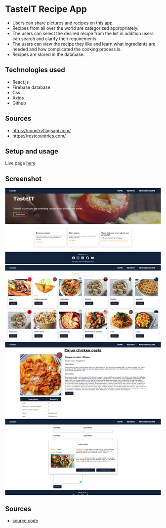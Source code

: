 
# TasteIT Recipe App

- Users can share pictures and recipes on this app.
- Recipes from all over the world are categorized appropriately.
- The users can select the desired recipe from the list in addition users can search and clarify their requirements.
- The users can view the recipe they like and learn what ingredients are needed and how complicated the cooking process is.
- Recipes are stored in the database.

## Technologies used

- React.js
- Firebase database
- Css
- Axios
- Github

## Sources

- https://countryflagsapi.com/
- https://restcountries.com/

## Setup and usage

Live page [here](https://recipeapptasteit.netlify.app/)

## Screenshot

<img src="Images\React-App (2).png"/>
<br />
<img src="Images\React-App (3).png" />
<br />
<img src="Images\React-App (4).png" />
<br />
<img src="Images\React-App (5).png" />

## Sources

- [source code](https://github.com/hasanmd91/TasteIT_)
